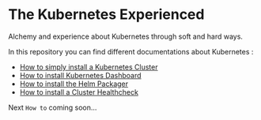 # The Kubernetes Experienced
Alchemy and experience about Kubernetes through soft and hard ways.

In this repository you can find different documentations about Kubernetes :
* [How to simply install a Kubernetes Cluster](kubernetes-installation-simple.md)
* [How to install Kubernetes Dashboard](dashboard-install.md)
* [How to install the Helm Packager](helm-install.md)
* [How to install a Cluster Healthcheck](healthcheck-cluster.md)

Next `How to` coming soon...
